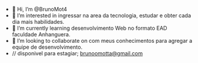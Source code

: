 - 👋 Hi, I’m @BrunoMot4
- 👀 I’m interested in ingressar na area da tecnologia, estudar e  obter cada dia mais habilidades.
- 🌱 I’m currently learning  desenvolvimento Web no formato EAD faculdade Anhanguera.
- 💞️ I’m looking to collaborate on com meus conhecimentos para agregar a equipe de desenvolvimento.
- // disponivel para estagiar; brunoomotta@gmail.com
<!---
BrunoMot4/BrunoMot4 is a ✨ special ✨ repository because its `README.md` (this file) appears on your GitHub profile.
You can click the Preview link to take a look at your changes.
--->
